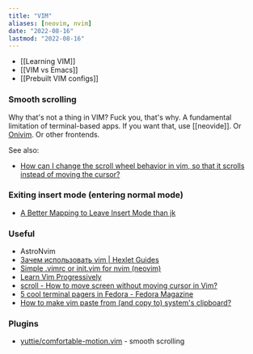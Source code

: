 ```yaml
---
title: "VIM"
aliases: [neovim, nvim]
date: "2022-08-16"
lastmod: "2022-08-16"
---
```


- [[Learning VIM]]
- [[VIM vs Emacs]]
- [[Prebuilt VIM configs]]

### Smooth scrolling
Why that's not a thing in VIM? Fuck you, that's why. A fundamental limitation of terminal-based apps. If you want that, use [[neovide]]. Or [Onivim](https://v2.onivim.io/). Or other frontends.

See also:
- [How can I change the scroll wheel behavior in vim, so that it scrolls instead of moving the cursor?](https://superuser.com/questions/351972/)

### Exiting insert mode (entering normal mode)
- [A Better Mapping to Leave Insert Mode than jk](https://jdhao.github.io/2020/11/23/neovim_better_mapping_for_leaving_insert_mode/)

### Useful
- AstroNvim
- [Зачем использовать vim | Hexlet Guides](https://guides.hexlet.io/ru/vim/)
- [Simple .vimrc or init.vim for nvim (neovim)](https://gist.github.com/mendeza/e0c4fbb5592ad52f5eca77ed5873a46b)
- [Learn Vim Progressively](https://yannesposito.com/Scratch/en/blog/Learn-Vim-Progressively/)
- [scroll - How to move screen without moving cursor in Vim?](https://stackoverflow.com/questions/3458689)
- [5 cool terminal pagers in Fedora - Fedora Magazine](https://fedoramagazine.org/5-cool-terminal-pagers-in-fedora/)
- [How to make vim paste from (and copy to) system's clipboard?](https://stackoverflow.com/questions/11489428)

### Plugins
- [yuttie/comfortable-motion.vim](https://github.com/yuttie/comfortable-motion.vim) - smooth scrolling
